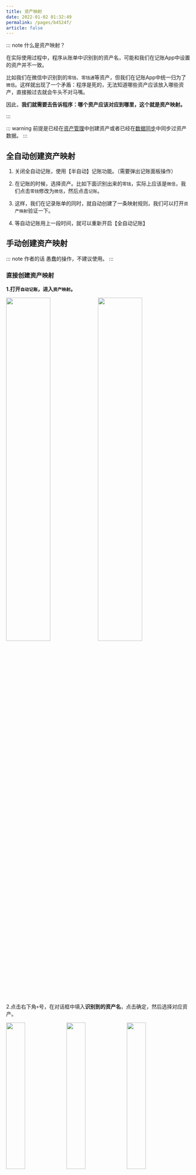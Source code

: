 ```yaml
---
title: 资产映射
date: 2022-01-02 01:32:49
permalink: /pages/b4524f/
article: false
---
```


::: note 什么是资产映射？

在实际使用过程中，程序从账单中识别到的资产名，可能和我们在记账App中设置的资产并不一致。

比如我们在微信中识别到的`零钱`、`零钱通`等资产，但我们在记账App中统一归为了`微信`。这样就出现了一个矛盾：程序是死的，无法知道哪些资产应该放入哪些资产，直接搬过去就会牛头不对马嘴。

因此，**我们就需要去告诉程序：哪个资产应该对应到哪里，这个就是资产映射。**

:::

::: warning
前提是已经在[资产管理](03.资产管理.md)中创建资产或者已经在[数据同步](02.数据同步.md)中同步过资产数据。
:::

## 全自动创建资产映射

1. 关闭全自动记账，使用【半自动】记账功能。（需要弹出记账面板操作）

2. 在记账的时候，选择资产。比如下面识别出来的`零钱`，实际上应该是`微信`，我们点击`零钱`修改为`微信`，然后点击`记账`。

3. 这样，我们在记录账单的同时，就自动创建了一条映射规则，我们可以打开`资产映射`验证一下。

4. 等自动记账用上一段时间，就可以重新开启【全自动记账】

## 手动创建资产映射

::: note 作者的话
愚蠢的操作，不建议使用。
:::

### 直接创建资产映射

**1.打开`自动记账`，进入`资产映射`。**

<img src="https://cdn.jsdelivr.net/gh/dreamncn/picBed@master/uPic/2022_01_03_00_13_58_1641140038_1641140038761_OE1BUP.png" width="49%" />
<img src="https://cdn.jsdelivr.net/gh/dreamncn/picBed@master/uPic/2022_01_03_00_14_44_1641140084_1641140084796_O1aOC1.jpg" width="49%" />

2.点击右下角`+`号，在对话框中填入**识别到的资产名**，点击确定，然后选择对应资产。

<img src="https://cdn.jsdelivr.net/gh/dreamncn/picBed@master/uPic/2022_01_03_00_15_13_1641140113_1641140113242_F4BmSK.png" width="32%" />
<img src="https://cdn.jsdelivr.net/gh/dreamncn/picBed@master/uPic/2022_01_03_00_15_37_1641140137_1641140137039_52yMNN.png" width="32%" />
<img src="https://cdn.jsdelivr.net/gh/dreamncn/picBed@master/uPic/2022_01_03_00_16_04_1641140164_1641140164713_Uk4gwI.png" width="32%" />

### 使用正则创建资产映射

::: tip
使用方式为：`reg:正则表达式`，如图所示：
:::

::: center
<img src="https://cdn.jsdelivr.net/gh/dreamncn/picBed@master/uPic/2022_01_03_00_18_08_1641140288_1641140288459_Djlq8u.jpg" width="200px" />
:::

<Vssue :title="$title" />